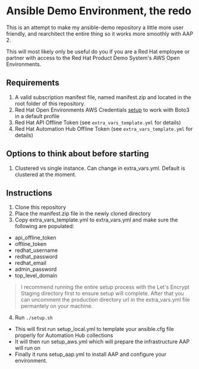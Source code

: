 # Ansible Demo Environment, the redo 
This is an attempt to make my ansible-demo repository a little more user friendly, and rearchitect the entire thing so it works more smoothly with AAP 2.  

This will most likely only be useful do you if you are a Red Hat employee or partner with access to the Red Hat Product Demo System's AWS Open Environments.

## Requirements
1. A valid subscription manifest file, named manifest.zip and located in the root folder of this repository.
2. Red Hat Open Environments AWS Credentials [setup](https://docs.aws.amazon.com/cli/latest/userguide/cli-configure-files.html) to work with Boto3 in a default profile 
3. Red Hat API Offline Token (see `extra_vars_template.yml` for details)
4. Red Hat Automation Hub Offline Token (see `extra_vars_template.yml` for details)

## Options to think about before starting 
1. Clustered vs single instance. Can change in extra_vars.yml.  Default is clustered at the moment.  
## Instructions
1. Clone this repository 
2. Place the manifest.zip file in the newly cloned directory 
3. Copy extra_vars_template.yml to extra_vars.yml and make sure the following are populated: 
  - api_offline_token
  - offline_token
  - redhat_username
  - redhat_password
  - redhat_email
  - admin_password
  - top_level_domain
  > I recommend running the entire setup process with the Let's Encrypt Staging directory first to ensure setup will complete.  After that you can uncomment the production directory url in the extra_vars.yml file permantely on your machine. 
4. Run `./setup.sh`
  - This will first run setup_local.yml to template your ansible.cfg file properly for Automation Hub collections
  - It will then run setup_aws.yml which will prepare the infrastructure AAP will run on 
  - Finally it runs setup_aap.yml to install AAP and configure your environment.  